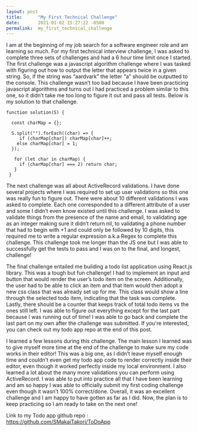 ```yaml
---
layout: post
title:      "My First Technical Challenge"
date:       2021-01-02 15:27:22 -0500
permalink:  my_first_technical_challenge
---
```



I am at the beginning of my job search for a software engineer role and am learning so much. For my first technical interview challenge, I was asked to complete three sets of  challenges and had a 6 hour time limit once I started. The first challenge was a javascript algorithm challenge where I was tasked with figuring out how to output the letter that appears twice in a given string. So, if the string was “aardvark” the letter “a” should be outputted to the console. This challenge wasn’t too bad because I have been practicing javascript algorithms and turns out I had practiced a problem similar to this one, so it didn’t take me too long to figure it out and pass all tests. Below is my solution to that challenge.

```
function solution(S) {

  const charMap = {};

  S.split("").forEach((char) => {
     if (charMap[char]) charMap[char]++;
    else charMap[char] = 1;
  });

   for (let char in charMap) {
     if (charMap[char] === 2) return char;
   }
 }
```

The next challenge was all about ActiveRecord validations. I have done several projects where I was required to set up user validations so this one was really fun to figure out. There were about 10 different validations I was asked to complete. Each one corresponded to a different attribute of a user and some I didn’t even know existed until this challenge. I was asked to validate things from the presence of the name and email, to validating age as an integer making sure it didn’t return nil, to validating a phone number that had to begin with +1 and could only be followed by 10 digits, this required me to write a regular expression a.k.a Regex to complete this challenge. This challenge took me longer than the JS one but I was able to successfully get the tests to pass and I was on to the final, and longest, challenge! 

The final challenge entailed me building a todo list application using React.js library. This was a tough but fun challenge! I had to implement an input and button that would render the user’s todo item on the screen. Additionally, the user had to be able to click an item and that item would then adopt a new css class that was already set up for me. This class would show a line through the selected todo item, indicating that the task was complete. Lastly, there should be a counter that keeps track of total todo items vs the ones still left. I was able to figure out everything except for the last part because I was running out of time! I was able to go back and complete the last part on my own after the challenge was submitted. If you're interested, you can check out my todo app repo at the end of this post. 

I learned a few lessons during this challenge. The main lesson I learned was to give myself more time at the end of the challenge to make sure my code works in their editor! This was a big one, as I didn’t leave myself enough time and couldn’t even get my todo app code to render correctly inside their editor, even though it worked perfectly inside my local environment. I also learned a lot about the many more validations you can perform using ActiveRecord. I was able to put into practice all that I have been learning and am so happy I was able to officially submit my first coding challenge even though it wasn’t 100% correct/done. Overall, it was an excellent challenge and I am happy to have gotten as far as I did. Now, the plan is to keep practicing so I am ready to take on the next one! 

Link to my Todo app github repo : https://github.com/SMakaiTakori/ToDoApp


